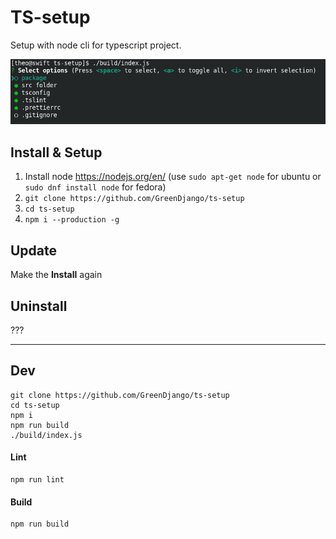 # TS-setup

Setup with node cli for typescript project.

![alt text](demo.jpg 'Demo ts-setup')

## Install & Setup

1. Install node https://nodejs.org/en/ (use `sudo apt-get node` for ubuntu or `sudo dnf install node` for fedora)
2. `git clone https://github.com/GreenDjango/ts-setup`
3. `cd ts-setup`
4. `npm i --production -g`

## Update

Make the **Install** again

## Uninstall

???

---

## Dev

```
git clone https://github.com/GreenDjango/ts-setup
cd ts-setup
npm i
npm run build
./build/index.js
```

#### Lint

```
npm run lint
```

#### Build

```
npm run build
```